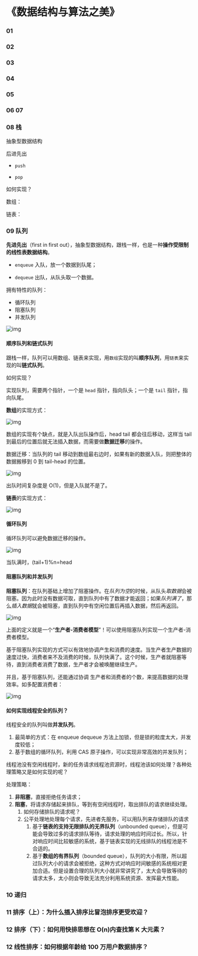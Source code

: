 # 《数据结构与算法之美》





### 01



### 02



### 03



### 04

### 05

### 06 07



### 08 栈



抽象型数据结构

后进先出

- `push` 

- `pop`



如何实现？

数组：

链表：



### 09 队列



**先进先出**（first in first out），抽象型数据结构，跟栈一样，也是一种**操作受限制的线性表数据结构**。

- `enqueue`  入队，放一个数据到队尾；

- `dequeue`   出队，从队头取一个数据。



拥有特性的队列：

- 循环队列
- 阻塞队列
- 并发队列



![img](http://ww3.sinaimg.cn/large/006tNc79ly1g54dl77a3wj30vq0m8dh5.jpg)



#### 顺序队列和链式队列

跟栈一样，队列可以用数组、链表来实现，用`数组`实现的叫**顺序队列**，用`链表`来实现的叫**链式队列**。



如何实现？

实现队列，需要两个指针，一个是 `head` 指针，指向队头；一个是 `tail` 指针，指向队尾。



**数组**的实现方式：

![img](http://ww2.sinaimg.cn/large/006tNc79ly1g5a1hqopmoj30vq0apjry.jpg)



数组的实现有个缺点，就是入队出队操作后，head tail 都会往后移动，这样当 tail 到最后的位置后就无法插入数据，而需要做**数据迁移**的操作。

数据迁移：当队列的 tail 移动到数组最右边时，如果有新的数据入队，则把整体的数据搬移到 0 到 tail-head 的位置。

![img](http://ww1.sinaimg.cn/large/006tNc79ly1g5a1n8mjkkj30vq0hrabx.jpg)

出队时间复杂度是 O(1)，但是入队就不是了。





**链表**的实现方式：

![img](http://ww4.sinaimg.cn/large/006tNc79ly1g5a1ib7s0hj30vq0hrjtq.jpg)



#### 循环队列

循环队列可以避免数据迁移的操作。

![img](http://ww1.sinaimg.cn/large/006tNc79ly1g5a1o50w0qj30vq0hrq4b.jpg)

当队满时，(tail+1)%n=head



#### 阻塞队列和并发队列



**阻塞队列**：在队列基础上增加了阻塞操作。在*队列为空*的时候，从队头*取数据*会被阻塞。因为此时没有数据可取，直到队列中有了数据才能返回；如果*队列满了*，那么*插入数据*就会被阻塞，直到队列中有空闲位置后再插入数据，然后再返回。

![img](http://ww4.sinaimg.cn/large/006tNc79ly1g5a0sc6mzzj30vp0dvt9t.jpg)



上面的定义就是一个“**生产者-消费者模型**”！可以使用阻塞队列实现一个生产者-消费者模型。

基于阻塞队列实现的方式可以有效地协调产生和消费的速度。当生产者生产数据的速度过快，消费者来不及消费的时候，队列快满了。这个时候，生产者就阻塞等待，直到消费者消费了数据，生产者才会被唤醒继续生产。



并且，基于阻塞队列，还能通过协调 生产者和消费者的个数，来提高数据的处理效率。如多配置消费者：

![img](http://ww4.sinaimg.cn/large/006tNc79ly1g5a0wjik8lj30vq0gndhi.jpg)



#### 如何实现**线程安全**的队列？

线程安全的队列叫做**并发队列**。

1. 最简单的方式：在 enqueue dequeue 方法上加锁，但是锁的粒度太大，并发度较低；
2. 基于数组的循环队列，利用 CAS 原子操作，可以实现非常高效的并发队列；



线程池没有空闲线程时，新的任务请求线程池资源时，线程池该如何处理？各种处理策略又是如何实现的呢？

处理策略：

1. **非阻塞**，直接拒绝任务请求；
2. **阻塞**，将请求存储起来排队，等到有空闲线程时，取出排队的请求继续处理。
   1. 如何存储排队的请求呢？
   2. 公平处理地处理每个请求，先进者先服务，可以用队列来存储排队的请求
      1. 基于**链表的支持无限排队的无界队列**（unbounded queue），但是可能会导致过多的请求排队等待，请求处理的响应时间过长。所以，针对响应时间比较敏感的系统，基于链表实现的无线排队的线程池是不合适的。
      2. 基于**数组的有界队列**（bounded queue），队列的大小有限，所以超过队列大小的请求会被拒绝，这种方式对响应时间敏感的系统相对更加合适。但是设置合理的队列大小就非常讲究了，太大会导致等待的请求太多，太小则会导致无法充分利用系统资源、发挥最大性能。



### 10 递归

### 11 排序（上）：为什么插入排序比冒泡排序更受欢迎？



### 12 排序（下）：如何用快排思想在 O(n)内查找第 K 大元素？



### 12 线性排序：如何根据年龄给 100 万用户数据排序？



